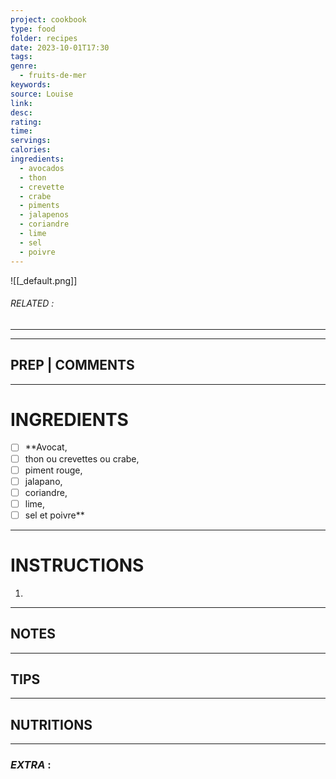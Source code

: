 ```yaml
---
project: cookbook
type: food
folder: recipes
date: 2023-10-01T17:30
tags: 
genre:
  - fruits-de-mer
keywords: 
source: Louise
link: 
desc: 
rating: 
time: 
servings: 
calories: 
ingredients:
  - avocados
  - thon
  - crevette
  - crabe
  - piments
  - jalapenos
  - coriandre
  - lime
  - sel
  - poivre
---
```


![[_default.png]]
###### *RELATED* : 
---


---
## PREP | COMMENTS



---
# INGREDIENTS

- [ ] **Avocat,
- [ ] thon ou crevettes ou crabe, 
- [ ] piment rouge,
- [ ] jalapano,
- [ ] coriandre,
- [ ] lime,
- [ ] sel et poivre**

---
# INSTRUCTIONS

1. 

---
## NOTES



---
## TIPS



---
## NUTRITIONS



---
### *EXTRA* :



